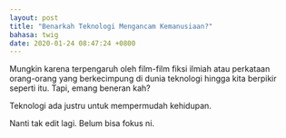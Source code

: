 ```yaml
---
layout: post
title: "Benarkah Teknologi Mengancam Kemanusiaan?"
bahasa: twig
date: 2020-01-24 08:47:24 +0800
---
```


Mungkin karena terpengaruh oleh film-film fiksi ilmiah atau perkataan orang-orang yang berkecimpung di dunia teknologi hingga kita berpikir seperti itu. Tapi, emang beneran kah?

Teknologi ada justru untuk mempermudah kehidupan.

Nanti tak edit lagi. Belum bisa fokus ni.